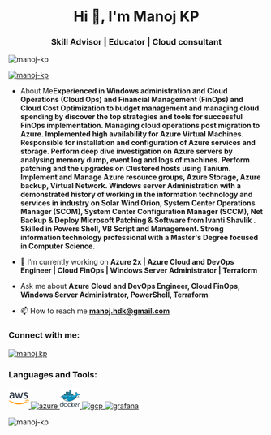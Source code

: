 <h1 align="center">Hi 👋, I'm Manoj KP</h1>
<h3 align="center">Skill Advisor | Educator | Cloud consultant</h3>

<p align="left"> <img src="https://komarev.com/ghpvc/?username=manoj-kp&label=Profile%20views&color=0e75b6&style=flat" alt="manoj-kp" /> </p>

<p align="left"> <a href="https://github.com/ryo-ma/github-profile-trophy"><img src="https://github-profile-trophy.vercel.app/?username=manoj-kp" alt="manoj-kp" /></a> </p>

- About Me**Experienced in Windows administration and Cloud Operations (Cloud Ops) and Financial Management (FinOps) and Cloud Cost Optimization to budget management and managing cloud spending by discover the top strategies and tools for successful FinOps implementation. Managing cloud operations post migration to Azure. Implemented high availability for Azure Virtual Machines. Responsible for installation and configuration of Azure services and storage. Perform deep dive investigation on Azure servers by analysing memory dump, event log and logs of machines. Perform patching and the upgrades on Clustered hosts using Tanium. Implement and Manage Azure resource groups, Azure Storage, Azure backup, Virtual Network. Windows server Administration with a demonstrated history of working in the information technology and services in industry on Solar Wind Orion, System Center Operations Manager (SCOM), System Center Configuration Manager (SCCM), Net Backup & Deploy Microsoft Patching & Software from Ivanti Shavlik . Skilled in Powers Shell, VB Script and Management. Strong information technology professional with a Master's Degree focused in Computer Science.**

- 🔭 I’m currently working on **Azure 2x | Azure Cloud and DevOps Engineer | Cloud FinOps | Windows Server Administrator | Terraform**

- Ask me about **Azure Cloud and DevOps Engineer, Cloud FinOps, Windows Server Administrator, PowerShell, Terraform**

- 📫 How to reach me **manoj.hdk@gmail.com**

<h3 align="left">Connect with me:</h3>
<p align="left">
<a href="https://linkedin.com/in/manoj kp" target="blank"><img align="center" src="https://raw.githubusercontent.com/rahuldkjain/github-profile-readme-generator/master/src/images/icons/Social/linked-in-alt.svg" alt="manoj kp" height="30" width="40" /></a>
</p>

<h3 align="left">Languages and Tools:</h3>
<p align="left"> <a href="https://aws.amazon.com" target="_blank" rel="noreferrer"> <img src="https://raw.githubusercontent.com/devicons/devicon/master/icons/amazonwebservices/amazonwebservices-original-wordmark.svg" alt="aws" width="40" height="40"/> </a> <a href="https://azure.microsoft.com/en-in/" target="_blank" rel="noreferrer"> <img src="https://www.vectorlogo.zone/logos/microsoft_azure/microsoft_azure-icon.svg" alt="azure" width="40" height="40"/> </a> <a href="https://www.docker.com/" target="_blank" rel="noreferrer"> <img src="https://raw.githubusercontent.com/devicons/devicon/master/icons/docker/docker-original-wordmark.svg" alt="docker" width="40" height="40"/> </a> <a href="https://cloud.google.com" target="_blank" rel="noreferrer"> <img src="https://www.vectorlogo.zone/logos/google_cloud/google_cloud-icon.svg" alt="gcp" width="40" height="40"/> </a> <a href="https://grafana.com" target="_blank" rel="noreferrer"> <img src="https://www.vectorlogo.zone/logos/grafana/grafana-icon.svg" alt="grafana" width="40" height="40"/> </a> </p>

<p><img align="center" src="https://github-readme-stats.vercel.app/api/top-langs?username=manoj-kp&show_icons=true&locale=en&layout=compact" alt="manoj-kp" /></p>

